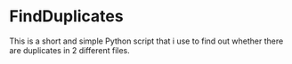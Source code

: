 FindDuplicates
==============

This is a short and simple Python script that i use to find out whether there are duplicates in 2 different files.
